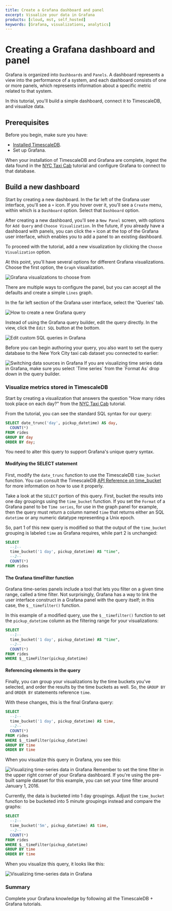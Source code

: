 ```yaml
---
title: Create a Grafana dashboard and panel
excerpt: Visualize your data in Grafana
products: [cloud, mst, self_hosted]
keywords: [Grafana, visualizations, analytics]
---
```


# Creating a Grafana dashboard and panel

Grafana is organized into `Dashboards` and `Panels`. A dashboard represents a
view into the performance of a system, and each dashboard consists of one or
more panels, which represents information about a specific metric related to
that system.

In this tutorial, you'll build a simple dashboard, connect it to TimescaleDB,
and visualize data.

## Prerequisites

Before you begin, make sure you have:

*   [Installed TimescaleDB][install-timescale].
*   Set up Grafana.

When your installation of TimescaleDB and Grafana are complete, ingest the data
found in the [NYC Taxi Cab][nyc-taxi] tutorial and configure Grafana to connect
to that database.

## Build a new dashboard

Start by creating a new dashboard. In the far left of the Grafana user
interface, you'll see a `+` icon. If you hover over it, you'll see a `Create`
menu, within which is a `Dashboard` option. Select that `Dashboard` option.

After creating a new dashboard, you'll see a `New Panel` screen, with options
for `Add Query` and `Choose Visualization`. In the future, if you already have a
dashboard with panels, you can click the `+` icon at the top of the
Grafana user interface, which enables you to add a panel to an existing
dashboard.

To proceed with the tutorial, add a new visualization by clicking the `Choose
Visualization` option.

At this point, you'll have several options for different Grafana visualizations.
Choose the first option, the `Graph` visualization.

<img class="main-content__illustration" src="https://assets.iobeam.com/images/docs/screenshots-for-grafana-tutorial/grafana_visualizations.png" alt="Grafana visualizations to choose from"/>

There are multiple ways to configure the panel, but you can accept all the
defaults and create a simple `Lines` graph.

In the far left section of the Grafana user interface, select the 'Queries' tab.

<img class="main-content__illustration" src="https://assets.iobeam.com/images/docs/screenshots-for-grafana-tutorial/create_grafana_query.png" alt="How to create a new Grafana query"/>

Instead of using the Grafana query builder, edit the query directly. In the
view, click the `Edit SQL` button at the bottom.

<img class="main-content__illustration" src="https://assets.iobeam.com/images/docs/screenshots-for-grafana-tutorial/edit_sql_in_grafana.png" alt="Edit custom SQL queries in Grafana"/>

Before you can begin authoring your query, you also want to set the query database
to the New York City taxi cab dataset you connected to earlier:

<img class="main-content__illustration" src="https://assets.iobeam.com/images/docs/screenshots-for-grafana-tutorial/set_data_source.png" alt="Switching data sources in Grafana"/>

<Highlight type="note">
If you are visualizing time series data in Grafana, make sure you select
`Time series` from the `Format As` drop down in the query builder.
</Highlight>

### Visualize metrics stored in TimescaleDB

Start by creating a visualization that answers the question "How many
rides took place on each day?" from the [NYC Taxi Cab][nyc-taxi] tutorial.

From the tutorial, you can see the standard SQL syntax for our query:

```sql
SELECT date_trunc('day', pickup_datetime) AS day,
  COUNT(*)
FROM rides
GROUP BY day
ORDER BY day;
```

You need to alter this query to support Grafana's unique query syntax.

#### Modifying the SELECT statement

First, modify the `date_trunc` function to use the TimescaleDB `time_bucket`
function. You can consult the TimescaleDB
[API Reference on time_bucket][time-bucket-reference]
for more information on how to use it properly.

Take a look at the `SELECT` portion of this query. First, bucket the results
into one day groupings using the `time_bucket` function. If you set the `Format`
of a Grafana panel to be `Time series`, for use in the graph panel for example,
then the query must return a column named `time` that returns either an SQL
`datetime` or any numeric datatype representing a Unix epoch.

So, part 1 of this new query is modified so that the output of the `time_bucket`
grouping is labeled `time` as Grafana requires, while part 2 is unchanged:

```sql
SELECT
  --1--
  time_bucket('1 day', pickup_datetime) AS "time",
  --2--
  COUNT(*)
FROM rides
```

#### The Grafana timeFilter function

Grafana time-series panels include a tool that lets you filter on a given time
range, called a time filter. Not surprisingly, Grafana has a way to link the
user interface construct in a Grafana panel with the query itself; in this case,
the `$__timefilter()` function.

In this example of a modified query, use the `$__timefilter()` function to set
the `pickup_datetime` column as the filtering range for your visualizations:

```sql
SELECT
  --1--
  time_bucket('1 day', pickup_datetime) AS "time",
  --2--
  COUNT(*)
FROM rides
WHERE $__timeFilter(pickup_datetime)
```

#### Referencing elements in the query

Finally, you can group your visualizations by the time buckets you've selected,
and order the results by the time buckets as well. So, the `GROUP BY` and
`ORDER BY` statements reference `time`.

With these changes, this is the final Grafana query:

```sql
SELECT
  --1--
  time_bucket('1 day', pickup_datetime) AS time,
  --2--
  COUNT(*)
FROM rides
WHERE $__timeFilter(pickup_datetime)
GROUP BY time
ORDER BY time
```

When you visualize this query in Grafana, you see this:

<img class="main-content__illustration" src="https://assets.iobeam.com/images/docs/screenshots-for-grafana-tutorial/grafana_query_results.png" alt="Visualizing time-series data in Grafana"/>

<Highlight type="note">
Remember to set the time filter in the upper right corner of your Grafana
dashboard. If you're using the pre-built sample dataset for this example, you
can set your time filter around January 1, 2016.
</Highlight>

Currently, the data is bucketed into 1 day groupings. Adjust the `time_bucket`
function to be bucketed into 5 minute groupings instead and compare the graphs:

```sql
SELECT
  --1--
  time_bucket('5m', pickup_datetime) AS time,
  --2--
  COUNT(*)
FROM rides
WHERE $__timeFilter(pickup_datetime)
GROUP BY time
ORDER BY time
```

When you visualize this query, it looks like this:

<img class="main-content__illustration" src="https://assets.iobeam.com/images/docs/screenshots-for-grafana-tutorial/grafana_query_results_5m.png" alt="Visualizing time-series data in Grafana"/>

### Summary

Complete your Grafana knowledge by following all the TimescaleDB + Grafana tutorials.

[install-timescale]: /getting-started/latest/
[nyc-taxi]: /tutorials/:currentVersion:/nyc-taxi-cab
[time-bucket-reference]: /api/:currentVersion:/hyperfunctions/time_bucket
